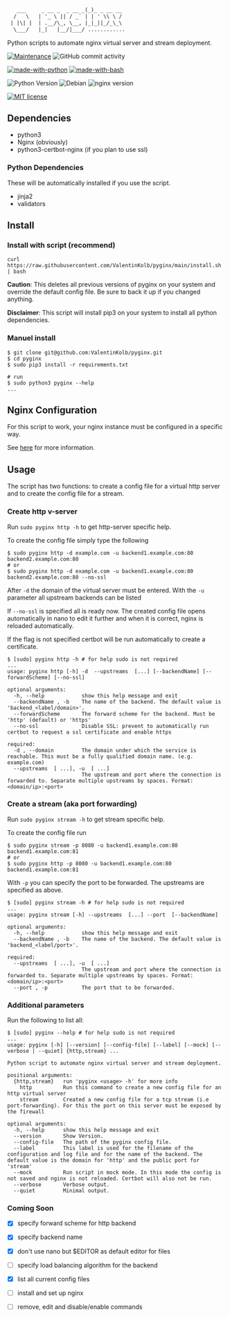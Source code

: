 ```txt
   ___     _ __ _  _ __ _(_)_ _ __ __
  /   \   | '_ \ || / _` | | ' \\ \ /
 | |\| |  | .__/\_, \__, |_|_||_/_\_\
  \___/   |_|   |__/|___/ ............
```

Python scripts to automate nginx virtual server and stream deployment.


[![Maintenance](https://img.shields.io/badge/Maintained%3F-yes-green.svg)](https://GitHub.com/Naereen/StrapDown.js/graphs/commit-activity) ![GitHub commit activity](https://img.shields.io/github/commit-activity/m/ValentinKolb/pyginx) 

[![made-with-python](https://img.shields.io/badge/Made%20with-Python-1f425f.svg)](https://www.python.org/) [![made-with-bash](https://img.shields.io/badge/Made%20with-Bash-1f425f.svg)](https://www.gnu.org/software/bash/) 

![Python Version](https://img.shields.io/badge/Python-3.7.3%2B-yellow) ![Debian](https://img.shields.io/badge/Debian-10%20(buster)-orange) ![nginx version](https://img.shields.io/badge/nginx-1.18.0--6.1%20-green)

[![MIT license](https://img.shields.io/badge/License-MIT-blue.svg)](https://lbesson.mit-license.org/)

## Dependencies

* python3
* Nginx (obviously)
* python3-certbot-nginx (if you plan to use ssl)

### Python Dependencies

These will be automatically installed if you use the script.

* jinja2
* validators

## Install 

### Install with script (recommend)

```shell
curl https://raw.githubusercontent.com/ValentinKolb/pyginx/main/install.sh | bash
```

**Caution**: This deletes all previous versions of pyginx on your system and override the default config file.
Be sure to back it up if you changed anything.

**Disclaimer**: This script will install pip3 on your system to install all python dependencies.

### Manuel install

```shell
$ git clone git@github.com:ValentinKolb/pyginx.git
$ cd pyginx
$ sudo pip3 install -r requirements.txt

# run
$ sudo python3 pyginx --help
...
```

## Nginx Configuration

For this script to work, your nginx instance must be configured in a specific way.

See [here](https://github.com/ValentinKolb/nginx.conf) for more information.

## Usage

The script has two functions: to create a config file for a virtual http server
and to create the config file for a stream.

### Create http v-server

Run `sudo pyginx http -h` to get http-server specific help.

To create the config file simply type the following

```shell
$ sudo pyginx http -d example.com -u backend1.example.com:80 backend2.example.com:80
# or 
$ sudo pyginx http -d example.com -u backend1.example.com:80 backend2.example.com:80 --no-ssl
```

After `-d` the domain of the virtual server must be entered. With the `-u` parameter all upstream backends can be listed

If `--no-ssl` is specified all is ready now. The created config file opens automatically in nano to edit it further
and when it is correct, nginx is reloaded automatically.

If the flag is not specified certbot will be run automatically to create a certificate.

```shell
$ [sudo] pyginx http -h # for help sudo is not required
...
usage: pyginx http [-h] -d  --upstreams  [...] [--backendName] [--forwardScheme] [--no-ssl]

optional arguments:
  -h, --help            show this help message and exit
  --backendName , -b    The name of the backend. The default value is 'backend_<label/domain>'.
  --forwardScheme       The forward scheme for the backend. Must be 'http' (default) or 'https'
  --no-ssl              Disable SSL: prevent to automatically run certbot to request a ssl certificate and enable https

required:
  -d , --domain         The domain under which the service is reachable. This must be a fully qualified domain name. (e.g. example.com)
  --upstreams  [ ...], -u  [ ...]
                        The upstream and port where the connection is forwarded to. Separate multiple upstreams by spaces. Format: <domain/ip>:<port>
```

### Create a stream (aka port forwarding)

Run `sudo pyginx stream -h` to get stream specific help.

To create the config file run

```shell
$ sudo pyginx stream -p 8080 -u backend1.example.com:80 backend1.example.com:81
# or 
$ sudo pyginx http -p 8080 -u backend1.example.com:80 backend1.example.com:81
```

With `-p` you can specify the port to be forwarded. The upstreams are specified as above.

```shell
$ [sudo] pyginx stream -h # for help sudo is not required
...
usage: pyginx stream [-h] --upstreams  [...] --port  [--backendName]

optional arguments:
  -h, --help            show this help message and exit
  --backendName , -b    The name of the backend. The default value is 'backend_<label/port>'.

required:
  --upstreams  [ ...], -u  [ ...]
                        The upstream and port where the connection is forwarded to. Separate multiple upstreams by spaces. Format: <domain/ip>:<port>
  --port , -p           The port that to be forwarded.

```

### Additional parameters

Run the following to list all:

```shell
$ [sudo] pyginx --help # for help sudo is not required
...
usage: pyginx [-h] [--version] [--config-file] [--label] [--mock] [--verbose | --quiet] {http,stream} ...

Python script to automate nginx virtual server and stream deployment.

positional arguments:
  {http,stream}   run 'pyginx <usage> -h' for more info
    http          Run this command to create a new config file for an http virtual server
    stream        Created a new config file for a tcp stream (i.e port-forwarding). For this the port on this server must be exposed by the firewall

optional arguments:
  -h, --help      show this help message and exit
  --version       Show Version.
  --config-file   The path of the pyginx config file.
  --label         This label is used for the filename of the configuration and log file and for the name of the backend. The default value is the domain for 'http' and the public port for 'stream'
  --mock          Run script in mock mode. In this mode the config is not saved and nginx is not reloaded. Certbot will also not be run.
  --verbose       Verbose output.
  --quiet         Minimal output.

```

### Coming Soon

- [x] specify forward scheme for http backend
- [x] specify backend name
- [x] don't use nano but $EDITOR as default editor for files
- [ ] specify load balancing algorithm for the backend
- [x] list all current config files
- [ ] install and set up nginx
- [ ] remove, edit and disable/enable commands
















